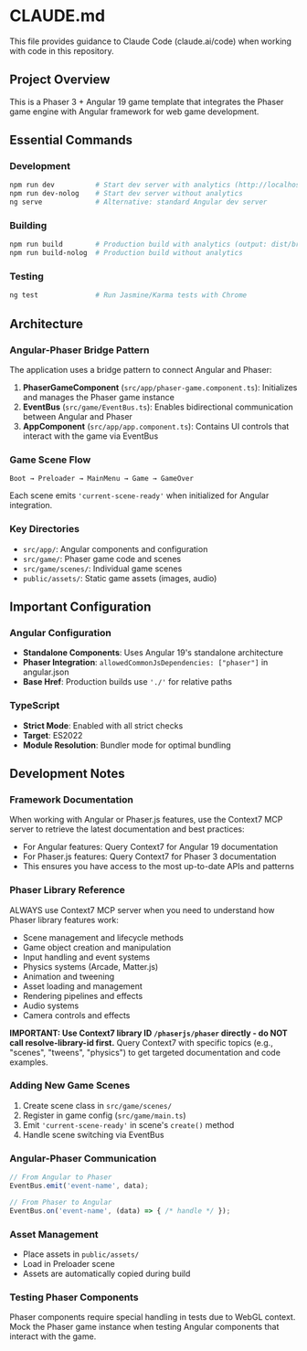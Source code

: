 # CLAUDE.md

This file provides guidance to Claude Code (claude.ai/code) when working with code in this repository.

## Project Overview
This is a Phaser 3 + Angular 19 game template that integrates the Phaser game engine with Angular framework for web game development.

## Essential Commands

### Development
```bash
npm run dev          # Start dev server with analytics (http://localhost:8080)
npm run dev-nolog    # Start dev server without analytics
ng serve             # Alternative: standard Angular dev server
```

### Building
```bash
npm run build        # Production build with analytics (output: dist/browser/)
npm run build-nolog  # Production build without analytics
```

### Testing
```bash
ng test              # Run Jasmine/Karma tests with Chrome
```

## Architecture

### Angular-Phaser Bridge Pattern
The application uses a bridge pattern to connect Angular and Phaser:

1. **PhaserGameComponent** (`src/app/phaser-game.component.ts`): Initializes and manages the Phaser game instance
2. **EventBus** (`src/game/EventBus.ts`): Enables bidirectional communication between Angular and Phaser
3. **AppComponent** (`src/app/app.component.ts`): Contains UI controls that interact with the game via EventBus

### Game Scene Flow
```
Boot → Preloader → MainMenu → Game → GameOver
```
Each scene emits `'current-scene-ready'` when initialized for Angular integration.

### Key Directories
- `src/app/`: Angular components and configuration
- `src/game/`: Phaser game code and scenes
- `src/game/scenes/`: Individual game scenes
- `public/assets/`: Static game assets (images, audio)

## Important Configuration

### Angular Configuration
- **Standalone Components**: Uses Angular 19's standalone architecture
- **Phaser Integration**: `allowedCommonJsDependencies: ["phaser"]` in angular.json
- **Base Href**: Production builds use `'./'` for relative paths

### TypeScript
- **Strict Mode**: Enabled with all strict checks
- **Target**: ES2022
- **Module Resolution**: Bundler mode for optimal bundling

## Development Notes

### Framework Documentation
When working with Angular or Phaser.js features, use the Context7 MCP server to retrieve the latest documentation and best practices:
- For Angular features: Query Context7 for Angular 19 documentation
- For Phaser.js features: Query Context7 for Phaser 3 documentation
- This ensures you have access to the most up-to-date APIs and patterns

### Phaser Library Reference
ALWAYS use Context7 MCP server when you need to understand how Phaser library features work:
- Scene management and lifecycle methods
- Game object creation and manipulation
- Input handling and event systems
- Physics systems (Arcade, Matter.js)
- Animation and tweening
- Asset loading and management
- Rendering pipelines and effects
- Audio systems
- Camera controls and effects

**IMPORTANT: Use Context7 library ID `/phaserjs/phaser` directly - do NOT call resolve-library-id first.**
Query Context7 with specific topics (e.g., "scenes", "tweens", "physics") to get targeted documentation and code examples.

### Adding New Game Scenes
1. Create scene class in `src/game/scenes/`
2. Register in game config (`src/game/main.ts`)
3. Emit `'current-scene-ready'` in scene's `create()` method
4. Handle scene switching via EventBus

### Angular-Phaser Communication
```typescript
// From Angular to Phaser
EventBus.emit('event-name', data);

// From Phaser to Angular
EventBus.on('event-name', (data) => { /* handle */ });
```

### Asset Management
- Place assets in `public/assets/`
- Load in Preloader scene
- Assets are automatically copied during build

### Testing Phaser Components
Phaser components require special handling in tests due to WebGL context. Mock the Phaser game instance when testing Angular components that interact with the game.